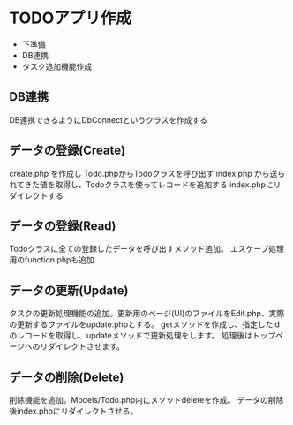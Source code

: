 # TODOアプリ作成

* 下準備
* DB連携
* タスク追加機能作成

## DB連携

DB連携できるようにDbConnectというクラスを作成する

## データの登録(Create)

create.php を作成し Todo.phpからTodoクラスを呼び出す
index.php から送られてきた値を取得し、Todoクラスを使ってレコードを追加する
index.phpにリダイレクトする

## データの登録(Read)

Todoクラスに全ての登録したデータを呼び出すメソッド追加。
エスケープ処理用のfunction.phpも追加

## データの更新(Update)

タスクの更新処理機能の追加。更新用のページ(UI)のファイルをEdit.php、実際の更新するファイルをupdate.phpとする。
getメソッドを作成し、指定したidのレコードを取得し、updateメソッドで更新処理をします。
処理後はトップページへのリダイレクトさせます。

## データの削除(Delete)

削除機能を追加。Models/Todo.php内にメソッドdeleteを作成。
データの削除後index.phpにリダイレクトさせる。
